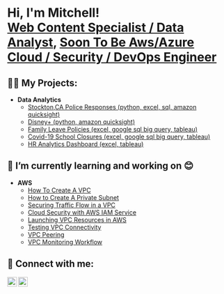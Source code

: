 <h1>Hi, I'm Mitchell! <br/><a href="https://github.com/MrMitchellMoore">Web Content Specialist / Data Analyst</a>, <a href="https://www.linkedin.com/in/mitchellmoorejr/">Soon To Be Aws/Azure Cloud / Security / DevOps Engineer</a></h1>

<h2>👨‍💻 My Projects:</h2>

- <b>Data Analytics</b>
  - [Stockton,CA Police Responses (python, excel, sql, amazon quicksight)](https://github.com/MrMitchellMoore/python-stockton-pd-responses)
  - [Disney+ (python, amazon quicksight)](https://github.com/MrMitchellMoore/disney-plus-analytics)
  - [Family Leave Policies (excel, google sql big query, tableau)](https://github.com/MrMitchellMoore/Leave_Policies)
  - [Covid-19 School Closures (excel, google sql big query, tableau)](https://github.com/MrMitchellMoore/School_Closures_During_Covid-19)
  - [HR Analytics Dashboard (excel, tableau)](https://github.com/MrMitchellMoore/HR-Analytics-Dashboard)

<h2>🌱  I’m currently learning and working on 😊</h2>

- <b>AWS</b>
  - [How To Create A VPC](https://mmoorewebdev.com/making-our-first-vpc-on-aws/)
  - [How to Create A Private Subnet](https://mmoorewebdev.com/how-to-create-our-first-private-subnet/)
  - [Securing Traffic Flow in a VPC](https://mmoorewebdev.com/aws-vpc-traffic-flow-security/)
  - [Cloud Security with AWS IAM Service](https://mmoorewebdev.com/cloud-security-with-aws-iam/)
  - [Launching VPC Resources in AWS](https://mmoorewebdev.com/launching-vpc-resources-in-aws/)
  - [Testing VPC Connectivity](https://mmoorewebdev.com/how-to-securely-test-your-vpc-connectivity/)
  - [VPC Peering](https://mmoorewebdev.com/the-basics-of-quick-and-secure-peering/)
  - [VPC Monitoring Workflow](https://mmoorewebdev.com/how-to-effectively-build-a-vpc-monitoring-workflow/)

<h2> 🤳 Connect with me:</h2>

[<img align="left" alt="MitchellMoore | LinkedIn" width="22px" src="https://cdn.jsdelivr.net/npm/simple-icons@v3/icons/linkedin.svg" />][linkedin]
[<img align="left" alt="MitchellMoore | LinkedIn" width="22px" src="https://cdn.jsdelivr.net/npm/simple-icons@v3/icons/wordpress.svg" color="#21759B" />][mywebsite]

[mywebsite]: https://mmoorewebdev.com
[linkedin]: https://linkedin.com/in/mitchellmoorejr

<!--
**MrMitchellMoore/MrMitchellMoore** is a ✨ _special_ ✨ repository because its `README.md` (this file) appears on your GitHub profile.

Here are some ideas to get you started:

- 🔭 I’m currently working on ...
- 🌱 I’m currently learning ...
- 👯 I’m looking to collaborate on ...
- 🤔 I’m looking for help with ...
- 💬 Ask me about ...
- 📫 How to reach me: ...
- 😄 Pronouns: ...
- ⚡ Fun fact: ...
-->
